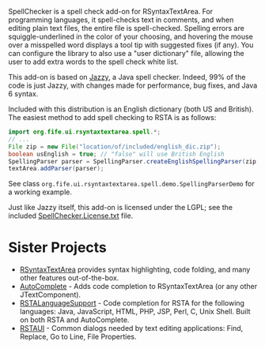 SpellChecker is a spell check add-on for RSyntaxTextArea.  For programming languages, it spell-checks text in comments, and when editing plain text files, the entire file is spell-checked.  Spelling errors are squiggle-underlined in the color of your choosing, and hovering the mouse over a misspelled word displays a tool tip with suggested fixes (if any).  You can configure the library to also use a "user dictionary" file, allowing the user to add extra words to the spell check white list.

This add-on is based on [Jazzy](http://jazzy.sourceforge.net), a Java spell checker.  Indeed, 99% of the code is just Jazzy, with changes made for performance, bug fixes, and Java 6 syntax.

Included with this distribution is an English dictionary (both US and
British).  The easiest method to add spell checking to RSTA is as follows:

```java
import org.fife.ui.rsyntaxtextarea.spell.*;
// ...
File zip = new File("location/of/included/english_dic.zip");
boolean usEnglish = true; // "false" will use British English
SpellingParser parser = SpellingParser.createEnglishSpellingParser(zip, usEnglish);
textArea.addParser(parser);
```

See class `org.fife.ui.rsyntaxtextarea.spell.demo.SpellingParserDemo` for a working example.  

Just like Jazzy itself, this add-on is licensed under the LGPL; see the included
[SpellChecker.License.txt](https://github.com/bobbylight/SpellChecker/blob/master/src/main/dist/SpellChecker.License.txt) file.

# Sister Projects

* [RSyntaxTextArea](https://github.com/bobbylight/RSyntaxTextArea) provides syntax highlighting, code folding, and many other features out-of-the-box.
* [AutoComplete](https://github.com/bobbylight/AutoComplete) - Adds code completion to RSyntaxTextArea (or any other JTextComponent).
* [RSTALanguageSupport](https://github.com/bobbylight/RSTALanguageSupport) - Code completion for RSTA for the following languages: Java, JavaScript, HTML, PHP, JSP, Perl, C, Unix Shell.  Built on both RSTA and AutoComplete.
* [RSTAUI](https://github.com/bobbylight/RSTAUI) - Common dialogs needed by text editing applications: Find, Replace, Go to Line, File Properties.

